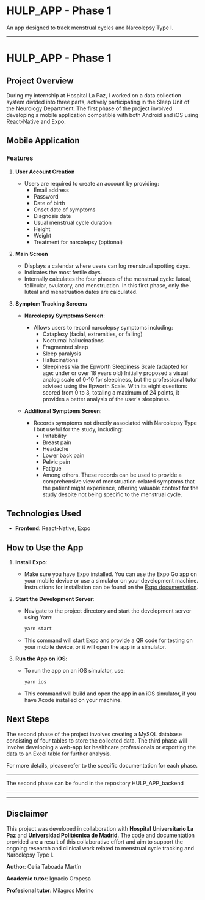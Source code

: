 # HULP_APP - Phase 1

An app designed to track menstrual cycles and Narcolepsy Type I.

---

# HULP_APP - Phase 1

## Project Overview

During my internship at Hospital La Paz, I worked on a data collection system divided into three parts, actively participating in the Sleep Unit of the Neurology Department. The first phase of the project involved developing a mobile application compatible with both Android and iOS using React-Native and Expo.

## Mobile Application

### Features

1. **User Account Creation**
   - Users are required to create an account by providing:
     - Email address
     - Password
     - Date of birth
     - Onset date of symptoms
     - Diagnosis date
     - Usual menstrual cycle duration
     - Height
     - Weight
     - Treatment for narcolepsy (optional)

2. **Main Screen**
   - Displays a calendar where users can log menstrual spotting days.
   - Indicates the most fertile days.
   - Internally calculates the four phases of the menstrual cycle: luteal, follicular, ovulatory, and menstruation.
     In this first phase, only the luteal and menstruation dates are calculated.

3. **Symptom Tracking Screens**
   - **Narcolepsy Symptoms Screen**:
     - Allows users to record narcolepsy symptoms including:
       - Cataplexy (facial, extremities, or falling)
       - Nocturnal hallucinations
       - Fragmented sleep
       - Sleep paralysis
       - Hallucinations
       - Sleepiness via the Epworth Sleepiness Scale (adapted for age: under or over 18 years old)
         Initially proposed a visual analog scale of 0-10 for sleepiness, but the professional tutor advised using the Epworth Scale. With its eight questions scored from 0 to 3, totaling a maximum of 24 points, it provides a better analysis of the user's sleepiness.

   - **Additional Symptoms Screen**:
     - Records symptoms not directly associated with Narcolepsy Type I but useful for the study, including:
       - Irritability
       - Breast pain
       - Headache
       - Lower back pain
       - Pelvic pain
       - Fatigue
       - Among others.
     These records can be used to provide a comprehensive view of menstruation-related symptoms that the patient might experience, offering valuable context for the study despite not being specific to the menstrual cycle.

## Technologies Used

- **Frontend**: React-Native, Expo

## How to Use the App

1. **Install Expo**:
   - Make sure you have Expo installed. You can use the Expo Go app on your mobile device or use a simulator on your development machine. Instructions for installation can be found on the [Expo documentation](https://docs.expo.dev/get-started/installation/).

2. **Start the Development Server**:
   - Navigate to the project directory and start the development server using Yarn:

     ```sh
     yarn start
     ```

   - This command will start Expo and provide a QR code for testing on your mobile device, or it will open the app in a simulator.

3. **Run the App on iOS**:
   - To run the app on an iOS simulator, use:

     ```sh
     yarn ios
     ```

   - This command will build and open the app in an iOS simulator, if you have Xcode installed on your machine.

## Next Steps

The second phase of the project involves creating a MySQL database consisting of four tables to store the collected data. The third phase will involve developing a web-app for healthcare professionals or exporting the data to an Excel table for further analysis.

For more details, please refer to the specific documentation for each phase.

---
The second phase can be found in the repository HULP_APP_backend

---
--- 
## Disclaimer

This project was developed in collaboration with **Hospital Universitario La Paz** and **Universidad Politécnica de Madrid**. The code and documentation provided are a result of this collaborative effort and aim to support the ongoing research and clinical work related to menstrual cycle tracking and Narcolepsy Type I.

**Author**: Celia Taboada Martín 

**Academic tutor**: Ignacio Oropesa

**Profesional tutor**: Milagros Merino


